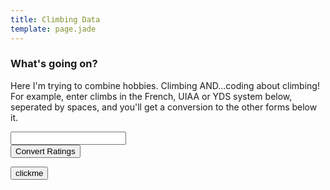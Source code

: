 ```yaml
---
title: Climbing Data
template: page.jade
---
```


<script src="http://ajax.googleapis.com/ajax/libs/jquery/1.8/jquery.min.js" type="text/javascript">
</script>
<script src="http://ajax.googleapis.com/ajax/libs/jqueryui/1.10.4/jquery-ui.min.js" type="text/javascript">
</script>
<link rel="stylesheet" href="//code.jquery.com/ui/1.10.4/themes/ui-lightness/jquery-ui.css">
</link>
<script src="javascript/tabletop.js" type="text/javascript">
</script>
<script src="javascript/climbgrades.js" type="text/javascript">
</script>

<script src="reporting.js" type="text/javascript">
</script>

### What's going on?

Here I'm trying to combine hobbies. Climbing AND...coding about climbing! For
example, enter climbs in the French, UIAA or YDS system below, seperated by
spaces, and you'll get a conversion to the other forms below it.

<input id="ratingsText"/><br>
<input id="clickRatings" type="button" value="Convert Ratings" onclick="reporting.doRatings();"/>
<div id="ratingsOutput"></div>

<input id="clickMe" type="button" value="clickme" onclick="reporting.createReport();" />
<div id="progressbar"></div>
<div id="output"></div> 


